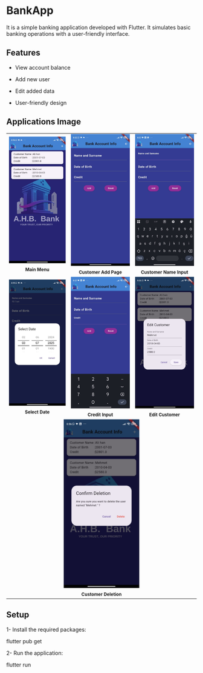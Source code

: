 # BankApp
 
It is a simple banking application developed with Flutter. It simulates basic banking operations with a user-friendly interface.

## Features
* View account balance

* Add new user

* Edit added data

* User-friendly design

## Applications Image

<table align="center">
  <tr>
    <td align="center">
      <img src="images/Main_Menu.jpg" width="200"/><br>
      <sub><b>Main Menu</b></sub>
    </td>
        <td align="center">
      <img src="images/Customer_Add_Page.jpg" width="200"/><br>
      <sub><b>Customer Add Page</b></sub>
    </td>
    <td align="center">
      <img src="images/Customer_Name_Input.jpg" width="200"/><br>
      <sub><b>Customer Name Input</b></sub>
    </td>

  </tr>
  <tr>
        <td align="center">
      <img src="images/Select_Date.jpg" width="200"/><br>
      <sub><b>Select Date</b></sub>
    </td>
    <td align="center">
      <img src="images/Credit_Input.jpg" width="200"/><br>
      <sub><b>Credit Input</b></sub>
    </td>
    <td align="center" >
      <img src="images/Edit_Customer.jpg" width="200"/><br>
      <sub><b>Edit Customer</b></sub>
    </td>

  </tr>
  <tr>
     <td align="center"colspan="3">
      <img src="images/Customer_Deletion.jpg" width="200"/><br>
      <sub><b>Customer Deletion</b></sub>
    </td>
  </tr>
</table>



## Setup
1- Install the required packages:
  
  flutter pub get  

2- Run the application:

  flutter run  
